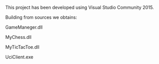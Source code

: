 This project has been developed using Visual Studio Community 2015.

Building from sources we obtains:

GameManeger.dll

MyChess.dll

MyTicTacToe.dll

UciClient.exe


